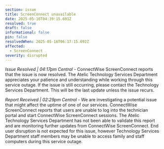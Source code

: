 ```yaml
---
section: issue
title: ScreenConnect unavailable
date: 2025-05-16T04:39:15.691Z
resolved: true
draft: false
informational: false
pin: false
resolvedWhen: 2025-05-16T06:17:15.692Z
affected:
  - ScreenConnect
severity: disrupted
---
```

*Issue Resolved | 04:17pm Central* - ConnectWise ScreenConnect reports that the issue is now resolved. The Atelic Technology Services Department appreciates your patience and understanding while working through this service outage. If the issue is still occurring, please contact the Technology Services Department. This will be the last update unless the issue recurs.

*Report Received | 02:29pm Central* - We are investigating a potential issue that might affect the uptime of one of our services. ConnectWise ScreenConnect reports that users are unable to log into the technician portal and start ConnectWise ScreenConnect sessions. The Atelic Technology Services Department has not been able to validate this report and are monitoring further updates from ConnectWise ScreenConnect. End user disruption is not expected for this issue, however Technology Services Department staff members may be unable to access family and staff computers during this service outage.